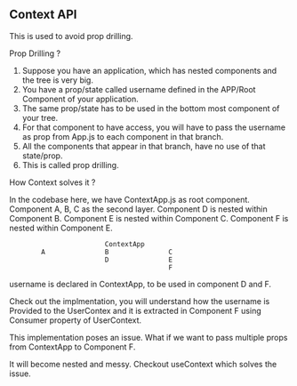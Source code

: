 ## Context API

This is used to avoid prop drilling. 

Prop Drilling ?
1. Suppose you have an application, which has nested components and the tree is very big. 
2. You have a prop/state called username defined in the APP/Root Component of your application.
3. The same prop/state has to be used in the bottom most component of your tree. 
4. For that component to have access, you will have to pass the username as prop from App.js to each component in that branch. 
5. All the components that appear in that branch, have no use of that state/prop. 
6. This is called prop drilling. 

How Context solves it ?

In the codebase here, we have ContextApp.js as root component. 
Component A, B, C as the second layer. 
Component D is nested within Component B.
Component E is nested within Component C.
Component F is nested within Component E.

                            ContextApp
            A               B               C
                            D               E
                                            F

username is declared in ContextApp, to be used in component D and F. 

Check out the implmentation, you will understand how the username is Provided to the UserContex and it is extracted in Component F using Consumer property of UserContext.


This implementation poses an issue. What if we want to pass multiple props from ContextApp to Component F. 

It will become nested and messy. Checkout useContext which solves the issue. 
